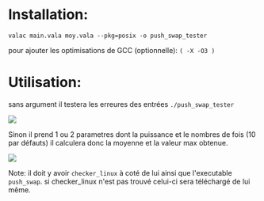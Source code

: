 # Installation:

```valac main.vala moy.vala --pkg=posix -o push_swap_tester```

pour ajouter les optimisations de GCC (optionnelle):
``( -X -O3 )``

# Utilisation:

sans argument il testera les erreures des entrées
```./push_swap_tester``` 

<img src="withoutarg.png">

Sinon il prend 1 ou 2 parametres dont la puissance et le nombres de fois (10 par défauts)
il calculera donc la moyenne et la valeur max obtenue.

<img src="arg2.png">


Note:
il doit y avoir `checker_linux` à coté de lui ainsi que l'executable `push_swap`.
si checker_linux n'est pas trouvé celui-ci sera téléchargé de lui même.
